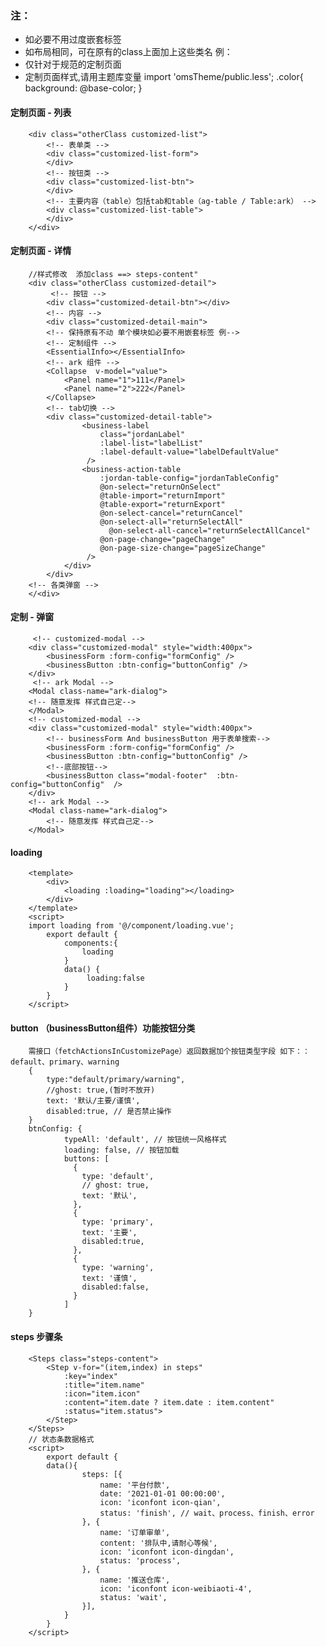 ### 注：
- 如必要不用过度嵌套标签
- 如布局相同，可在原有的class上面加上这些类名
		例：<div class="customized-list otherClass"></div>
- 仅针对于规范的定制页面
- 定制页面样式,请用主题库变量
		import 'omsTheme/public.less';
		.color{
			 background: @base-color;
		}
####   定制页面 - 列表
		<div class="otherClass customized-list">
 		 	<!-- 表单类 -->
			<div class="customized-list-form">
 			</div>
  			<!-- 按钮类 -->
			<div class="customized-list-btn">
			</div>
			<!-- 主要内容（table）包括tab和table（ag-table / Table:ark） -->
			<div class="customized-list-table">
			</div>
		</<div>
####   定制页面 - 详情
		//样式修改  添加class ==> steps-content"
		<div class="otherClass customized-detail">
 			 <!-- 按钮 -->
			<div class="customized-detail-btn"></div>
			<!-- 内容 -->
			<div class="customized-detail-main">
			<!-- 保持原有不动 单个模块如必要不用嵌套标签 例-->
	 		<!-- 定制组件 -->
			<EssentialInfo></EssentialInfo>
			<!-- ark 组件 -->
			<Collapse  v-model="value">
				<Panel name="1">111</Panel>
 				<Panel name="2">222</Panel>
			</Collapse>
			<!-- tab切换 -->
			<div class="customized-detail-table">
					<business-label
						class="jordanLabel"
						:label-list="labelList"
						:label-default-value="labelDefaultValue"
					 />
					<business-action-table
						:jordan-table-config="jordanTableConfig"
						@on-select="returnOnSelect"
						@table-import="returnImport"
						@table-export="returnExport"
						@on-select-cancel="returnCancel"
						@on-select-all="returnSelectAll"
						  @on-select-all-cancel="returnSelectAllCancel"
						@on-page-change="pageChange"
						@on-page-size-change="pageSizeChange"
					 />
				</div>
			</div>
 		<!-- 各类弹窗 -->
		</<div>
####   定制 - 弹窗
		 <!-- customized-modal -->
		<div class="customized-modal" style="width:400px">
			<businessForm :form-config="formConfig" />
			<businessButton :btn-config="buttonConfig" />
		</div>
		 <!-- ark Modal -->
		<Modal class-name="ark-dialog">
		<!-- 随意发挥 样式自己定-->
		</Modal>
		<!-- customized-modal -->
		<div class="customized-modal" style="width:400px">
			<!-- businessForm And businessButton 用于表单搜索-->
    		<businessForm :form-config="formConfig" />
    		<businessButton :btn-config="buttonConfig" />
			<!--底部按钮-->
			<businessButton class="modal-footer"  :btn-config="buttonConfig"  />
		</div>
 		<!-- ark Modal -->
		<Modal class-name="ark-dialog">
		    <!-- 随意发挥 样式自己定-->
		</Modal>
#### loading
		<template>
			<div>
				<loading :loading="loading"></loading>
			</div>
		</template>
		<script>
		import loading from '@/component/loading.vue';
			export default {
				components:{
					loading
				}
				data() {
					 loading:false
				}
			}
		</script>
#### button （businessButton组件）功能按钮分类
		需接口（fetchActionsInCustomizePage）返回数据加个按钮类型字段 如下：：default、primary、warning
		{
			type:"default/primary/warning",
			//ghost: true,(暂时不放开)
		 	text: '默认/主要/谨慎',
			disabled:true, // 是否禁止操作
		}
		btnConfig: {
				typeAll: 'default', // 按钮统一风格样式
				loading: false, // 按钮加载
				buttons: [
				  {
					type: 'default',
					// ghost: true,
					text: '默认',
				  },
				  {
					type: 'primary',
					text: '主要',
					disabled:true,
				  },
				  {
					type: 'warning',
					text: '谨慎',
					disabled:false,
				  }
				]
		}
#### steps 步骤条
		<Steps class="steps-content">
			<Step v-for="(item,index) in steps" 
				:key="index"
				:title="item.name"
				:icon="item.icon"
				:content="item.date ? item.date : item.content" 
				:status="item.status">
			</Step>
		</Steps>
		// 状态条数据格式
		<script>
			export default {
			data(){
					steps: [{
						name: '平台付款',
						date: '2021-01-01 00:00:00',
						icon: 'iconfont icon-qian',
						status: 'finish', // wait、process、finish、error
					}, {
						name: '订单审单',
						content: '排队中,请耐心等候',
						icon: 'iconfont icon-dingdan',
						status: 'process',
					}, {
						name: '推送仓库',
						icon: 'iconfont icon-weibiaoti-4',
						status: 'wait',
					}],
				}
			}
		</script>
